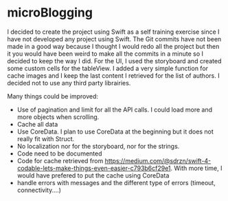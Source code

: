 # microBlogging

I decided to create the project using Swift as a self training exercise since I have not developed any project using Swift.
The Git commits have not been made in a good way because I thought I would redo all the project but then it you would have been weird to make all the commits in a minute so I decided to keep the way I did.
For the UI, I used the storyboard and created some custom cells for the tableView.
I added a very simple function for cache images and I keep the last content I retrieved for the list of authors.
I decided not to use any third party librairies.

Many things could be improved:
* Use of pagination and limit for all the API calls. I could load more and more objects when scrolling.
* Cache all data
* Use CoreData. I plan to use CoreData at the beginning but it does not really fit with Struct.
* No localization nor for the storyboard, nor for the strings.
* Code need to be documented
* Code for cache retrieved from https://medium.com/@sdrzn/swift-4-codable-lets-make-things-even-easier-c793b6cf29e1. With more time, I would have prefered to put the cache using CoreData  
* handle errors with messages and the different type of errors (timeout, connectivity....)


